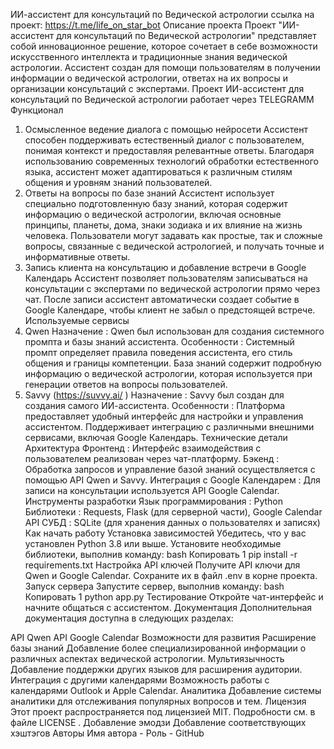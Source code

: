 ИИ-ассистент для консультаций по Ведической астрологии
ссылка на проект: https://t.me/life_on_star_bot
Описание проекта
Проект "ИИ-ассистент для консультаций по Ведической астрологии" представляет собой инновационное решение, которое сочетает в себе возможности искусственного интеллекта и традиционные знания ведической астрологии. Ассистент создан для помощи пользователям в получении информации о ведической астрологии, ответах на их вопросы и организации консультаций с экспертами.
Проект ИИ-ассистент для консультаций по Ведической астрологии работает через TELEGRAMM
Функционал
1. Осмысленное ведение диалога с помощью нейросети
Ассистент способен поддерживать естественный диалог с пользователем, понимая контекст и предоставляя релевантные ответы.
Благодаря использованию современных технологий обработки естественного языка, ассистент может адаптироваться к различным стилям общения и уровням знаний пользователей.
2. Ответы на вопросы по базе знаний
Ассистент использует специально подготовленную базу знаний, которая содержит информацию о ведической астрологии, включая основные принципы, планеты, дома, знаки зодиака и их влияние на жизнь человека.
Пользователи могут задавать как простые, так и сложные вопросы, связанные с ведической астрологией, и получать точные и информативные ответы.
3. Запись клиента на консультацию и добавление встречи в Google Календарь
Ассистент позволяет пользователям записываться на консультации с экспертами по ведической астрологии прямо через чат.
После записи ассистент автоматически создает событие в Google Календаре, чтобы клиент не забыл о предстоящей встрече.
Используемые сервисы
1. Qwen
Назначение : Qwen был использован для создания системного промпта и базы знаний ассистента.
Особенности :
Системный промпт определяет правила поведения ассистента, его стиль общения и границы компетенции.
База знаний содержит подробную информацию о ведической астрологии, которая используется при генерации ответов на вопросы пользователей.
2. Savvy (https://suvvy.ai/ )
Назначение : Savvy был создан для создания самого ИИ-ассистента.
Особенности :
Платформа предоставляет удобный интерфейс для настройки и управления ассистентом.
Поддерживает интеграцию с различными внешними сервисами, включая Google Календарь.
Технические детали
Архитектура
Фронтенд : Интерфейс взаимодействия с пользователем реализован через чат-платформу.
Бэкенд : Обработка запросов и управление базой знаний осуществляется с помощью API Qwen и Savvy.
Интеграция с Google Календарем : Для записи на консультации используется API Google Calendar.
Инструменты разработки
Язык программирования : Python
Библиотеки : Requests, Flask (для серверной части), Google Calendar API
СУБД : SQLite (для хранения данных о пользователях и записях)
Как начать работу
Установка зависимостей
Убедитесь, что у вас установлен Python 3.8 или выше.
Установите необходимые библиотеки, выполнив команду:
bash
Копировать
1
pip install -r requirements.txt
Настройка API ключей
Получите API ключи для Qwen и Google Calendar.
Сохраните их в файл .env в корне проекта.
Запуск сервера
Запустите сервер, выполнив команду:
bash
Копировать
1
python app.py
Тестирование
Откройте чат-интерфейс и начните общаться с ассистентом.
Документация
Дополнительная документация доступна в следующих разделах:

API Qwen
API Google Calendar
Возможности для развития
Расширение базы знаний
Добавление более специализированной информации о различных аспектах ведической астрологии.
Мультиязычность
Добавление поддержки других языков для расширения аудитории.
Интеграция с другими календарями
Возможность работы с календарями Outlook и Apple Calendar.
Аналитика
Добавление системы аналитики для отслеживания популярных вопросов и тем.
Лицензия
Этот проект распространяется под лицензией MIT. Подробности см. в файле LICENSE .
Добавление эмодзи
Добавление соответствующих хэштэгов
Авторы
Имя автора - Роль - GitHub

